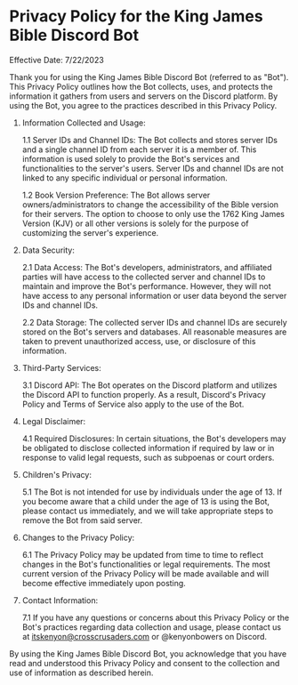 # Privacy Policy for the King James Bible Discord Bot

Effective Date: 7/22/2023

Thank you for using the King James Bible Discord Bot (referred to as "Bot"). This Privacy Policy outlines how the Bot collects, uses, and protects the information it gathers from users and servers on the Discord platform. By using the Bot, you agree to the practices described in this Privacy Policy.

1. Information Collected and Usage:

	1.1 Server IDs and Channel IDs: The Bot collects and stores server IDs and a single channel ID from each server it is a member of. This information is used solely to provide the Bot's services and functionalities to the server's users. Server IDs and channel IDs are not linked to any specific individual or personal information.

	1.2 Book Version Preference: The Bot allows server owners/administrators to change the accessibility of the Bible version for their servers. The option to choose to only use the 1762 King James Version (KJV) or all other versions is solely for the purpose of customizing the server's experience.

2. Data Security:

	2.1 Data Access: The Bot's developers, administrators, and affiliated parties will have access to the collected server and channel IDs to maintain and improve the Bot's performance. However, they will not have access to any personal information or user data beyond the server IDs and channel IDs.

	2.2 Data Storage: The collected server IDs and channel IDs are securely stored on the Bot's servers and databases. All reasonable measures are taken to prevent unauthorized access, use, or disclosure of this information.

3. Third-Party Services:

	3.1 Discord API: The Bot operates on the Discord platform and utilizes the Discord API to function properly. As a result, Discord's Privacy Policy and Terms of Service also apply to the use of the Bot.

4. Legal Disclaimer:

	4.1 Required Disclosures: In certain situations, the Bot's developers may be obligated to disclose collected information if required by law or in response to valid legal requests, such as subpoenas or court orders.

5. Children's Privacy:

	5.1 The Bot is not intended for use by individuals under the age of 13. If you become aware that a child under the age of 13 is using the Bot, please contact us immediately, and we will take appropriate steps to remove the Bot from said server.

6. Changes to the Privacy Policy:

	6.1 The Privacy Policy may be updated from time to time to reflect changes in the Bot's functionalities or legal requirements. The most current version of the Privacy Policy will be made available and will become effective immediately upon posting.

7. Contact Information:

	7.1 If you have any questions or concerns about this Privacy Policy or the Bot's practices regarding data collection and usage, please contact us at itskenyon@crosscrusaders.com or @kenyonbowers on Discord.

By using the King James Bible Discord Bot, you acknowledge that you have read and understood this Privacy Policy and consent to the collection and use of information as described herein.
